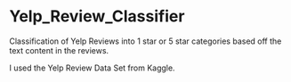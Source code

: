 # Yelp_Review_Classifier
Classification of Yelp Reviews into 1 star or 5 star categories based off the text content in the reviews.

I used the Yelp Review Data Set from Kaggle.
